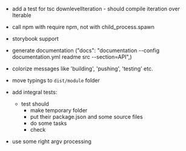 - add a test for tsc downlevelIteration - should compile iteration over Iterable<T>

- call npm with require npm, not with child_process.spawn

- storybook support

- generate documentation ("docs": "documentation --config documentation.yml readme src --section=API",)

- colorize messages like 'building', 'pushing', 'testing' etc.

- move typings to `dist/module` folder

- add integral tests:
	- test should
		- make temporary folder
		- put their package.json and some source files
		- do some tasks
		- check

- use some right argv processing

